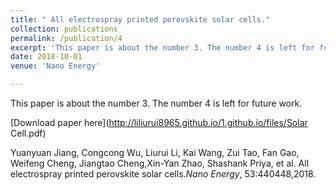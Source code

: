 ```yaml
---
title: " All electrospray printed perovskite solar cells."
collection: publications
permalink: /publication/4
excerpt: 'This paper is about the number 3. The number 4 is left for future work.'
date: 2018-10-01
venue: 'Nano Energy'

---
```

This paper is about the number 3. The number 4 is left for future work.

[Download paper here](http://liliurui8965.github.io/1.github.io/files/Solar Cell.pdf)

Yuanyuan Jiang, Congcong Wu, Liurui Li, Kai Wang, Zui Tao, Fan Gao, Weifeng Cheng, Jiangtao
Cheng,Xin-Yan Zhao, Shashank Priya, et al. All electrospray printed perovskite solar cells.*Nano Energy*, 53:440448,2018.
